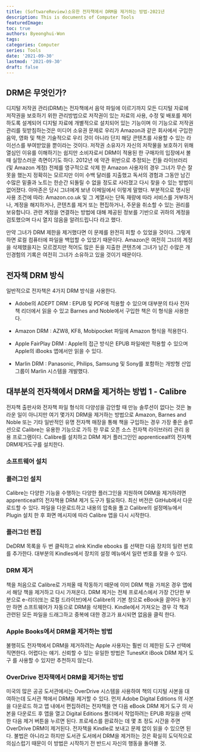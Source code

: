 ```yaml
---
title: (SoftwareReview)소유한 전자책에서 DRM을 제거하는 방법-2021년
description: This is documents of Computer Tools
featuredImage: 
toc: true
authors: Byeonghui-Won
tags:
categories: Computer
series: Tools
date: '2021-09-30'
lastmod: '2021-09-30'
draft: false
---
```


## DRM은 무엇인가?

디지털 저작권 관리(DRM)는 전자책에서 음악 파일에 이르기까지 모든 디지털 자료에 저작권을 보호하기 위한 관리방법으로 저작권이 있는 자료의 사용, 수정 및 배포를 제어하도록 설계되어 디지털 자료에 개별적으로 설치되어 있는 기능이며 이 기능으로 저작권 관리를 뒷받침하는것은 미디어 소유권 문제로 우리가 Amazon과 같은 회사에서 구입한 음악, 영화 및 책은 기술적으로 우리 것이 아니라 단지 해당 콘텐츠를 사용할 수 있는 라이선스를 부여받았을 뿐이라는 것이다. 
저작권 소유자가 자신의 저작물을 보호하기 위해 열심인 이유를 이해하기는 쉽지만 소비자로서 DRM이 적용된 한 구매자의 입장에서 볼 때 실망스러운 측면이기도 하다. 2012년 에 약관 위반으로 추정되는 킨들 라이브러리(및 Amazon 계정) 전체를 영구적으로 삭제 한 Amazon 사용자의 경우 그녀가 무슨 잘못을 했는지 정확히는 모르지만 이미 수백 달러를 지출했고 독서의 경험과 그동안 남긴 수많은 밑줄과 노트는 한순간 되돌릴 수 없을 정도로 사라졌고 다시 찾을 수 있는 방법이 없어졌다. 아마존은 당시 그녀에게 보낸 이메일에서 이렇게 말했다. 부분적으로 명시된 사용 조건에 따라: Amazon.co.uk 및 그 계열사는 단독 재량에 따라 서비스를 거부하거나, 계정을 해지하거나, 콘텐츠를 제거 또는 편집하거나, 주문을 취소할 수 있는 권리를 보유합니다. 관련 계정을 연결하는 방법에 대해 제공된 정보를 기반으로 귀하의 계정을 검토했으며 다시 열지 않음을 알려드립니다 라고 했다.

만약 그녀가 DRM 제한을 제거했다면 이 문제를 완전히 피할 수 있었을 것이다. 그렇게 하면 로컬 컴퓨터에 파일을 백업할 수 있었기 때문이다. Amazon은 여전히 그녀의 계정을 삭제했을지는 모르겠지만 적어도 많은 돈을 지출한 콘텐츠에 그녀가 남긴 수많은 개인경험의 기록은 여전히 그녀가 소유하고 있을 것이기 때문이다. 

## 전자책 DRM 방식

일반적으로 전자책은 4가지 DRM 방식을 사용한다. 

+ Adobe의 ADEPT DRM : EPUB 및 PDF에 적용할 수 있으며 대부분의 타사 전자책 리더에서 읽을 수 있고 Barnes and Noble에서 구입한 책은 이 형식을 사용한다. 

+ Amazon DRM : AZW8, KF8, Mobipocket 파일에 Amazon 형식을 적용한다. 

+ Apple FairPlay DRM : Apple의 접근 방식은 EPUB 파일에만 적용할 수 있으며 Apple의 iBooks 앱에서만 읽을 수 있다. 

+ Marlin DRM : Panasonic, Philips, Samsung 및 Sony를 포함하는 개방형 산업 그룹이 Marlin 시스템을 개발했다. 

## 대부분의 전자책에서 DRM을 제거하는 방법 1 - Calibre

전자책 출판사와 전자책 파일 형식의 다양성을 감안할 때 만능 솔루션이 없다는 것은 놀라운 일이 아니지만 여기 몇가지 DRM을 제거하는 방법으로 Amazon, Barnes and Noble 또는 기타 일반적인 유명 전자책 매장을 통해 책을 구입하는 경우 가장 좋은 솔루션으로 Calibre는 유용한 기능으로 가득 찬 무료 오픈 소스 전자책 라이브러리 관리 응용 프로그램이다. Calibre를 설치하고 DRM 제거 플러그인인 apprenticealf의 전자책DRM제거도구를 설치한다.

### 소프트웨어 설치

### 플러그인 설치

Calibre는 다양한 기능을 수행하는 다양한 플러그인을 지원하며 DRM을 제거하려면 apprenticealf의 전자책용 DRM 제거 도구가 필요하다. 최신 버전은 GitHub에서 다운로드할 수 있다. 파일을 다운로드하고 내용의 압축을 풀고 Calibre의 설정메뉴에서 Plugin 설치 한 후 화면 메시지에 따라 Calibre 앱을 다시 시작한다.

### 플러그인 편집

DeDRM 목록을 두 번 클릭하고 eInk Kindle ebooks 를 선택한 다음 장치의 일련 번호를 추가한다. 대부분의 Kindles에서 장치의 설정 메뉴에서 일련 번호를 찾을 수 있다.

### DRM 제거

책을 처음으로 Calibre로 가져올 때 작동하기 때문에 이미 DRM 책을 가져온 경우 앱에서 해당 책을 제거하고 다시 가져온다. DRM 제거는 전체 프로세스에서 가장 간단한 부분으로 e-리더(또는 로컬 드라이브)에서 Calibre의 기본 창으로 eBook을 끌어다 놓기만 하면 소프트웨어가 자동으로 DRM을 삭제한다. Kindle에서 가져오는 경우 각 책과 관련된 모든 파일을 드래그하고 중복에 대한 경고가 표시되면 없음을 클릭 한다.

### Apple Books에서 DRM을 제거하는 방법

불행히도 전자책에서 DRM을 제거하려는 Apple 사용자는 훨씬 더 제한된 도구 선택에 직면한다. 어렵다는 얘기. 신뢰할 수 있는 유일한 방법은 TunesKit iBook DRM 제거 도구 를 사용할 수 있지만 추천하지 않는다. 

### OverDrive 전자책에서 DRM을 제거하는 방법

미국의 많은 공공 도서관에서는 OverDrive 시스템을 사용하여 책의 디지털 사본을 대여하는데 도서관 책에서 DRM을 제거할 수 있다. 먼저 Adobe Digital Editions 의 사본을 다운로드 하고 앱 내에서 편집하려는 전자책을 연 다음 eBook DRM 제거 도구 의 사본을 다운로드 후 앱을 열고 Digital Editions 폴더에서 작업하려는 EPUB 파일을 선택한 다음 제거 버튼을 누르면 된다. 프로세스를 완료하는 데 몇 초 정도 시간을 주면 OverDrive DRM이 제거된다. 전자책을 Kindle로 보내고 문제 없이 읽을 수 있으면 된다. 불법은 아니라고 하지만 도서관 도서에서 DRM을 제거하는 것은 확실히 도덕적으로 의심스럽기 때문이 이 방법은 시작하기 전 반드시 자신의 행동을 돌아볼 것.
